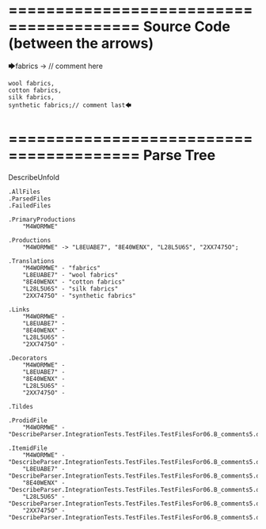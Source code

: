 ========================================
Source Code (between the arrows)
========================================

🡆fabrics -> // comment here

    wool fabrics,
    cotton fabrics,
    silk fabrics,
    synthetic fabrics;// comment last🡄

========================================
Parse Tree
========================================
DescribeUnfold

    .AllFiles
    .ParsedFiles
    .FailedFiles

    .PrimaryProductions
        "M4WORMWE" 

    .Productions
        "M4WORMWE" -> "L8EUABE7", "8E40WENX", "L28L5U6S", "2XX7475O";

    .Translations
        "M4WORMWE" - "fabrics"
        "L8EUABE7" - "wool fabrics"
        "8E40WENX" - "cotton fabrics"
        "L28L5U6S" - "silk fabrics"
        "2XX7475O" - "synthetic fabrics"

    .Links
        "M4WORMWE" - 
        "L8EUABE7" - 
        "8E40WENX" - 
        "L28L5U6S" - 
        "2XX7475O" - 

    .Decorators
        "M4WORMWE" - 
        "L8EUABE7" - 
        "8E40WENX" - 
        "L28L5U6S" - 
        "2XX7475O" - 

    .Tildes

    .ProdidFile
        "M4WORMWE" - "DescribeParser.IntegrationTests.TestFiles.TestFilesFor06.B_comments5.ds"

    .ItemidFile
        "M4WORMWE" - "DescribeParser.IntegrationTests.TestFiles.TestFilesFor06.B_comments5.ds"
        "L8EUABE7" - "DescribeParser.IntegrationTests.TestFiles.TestFilesFor06.B_comments5.ds"
        "8E40WENX" - "DescribeParser.IntegrationTests.TestFiles.TestFilesFor06.B_comments5.ds"
        "L28L5U6S" - "DescribeParser.IntegrationTests.TestFiles.TestFilesFor06.B_comments5.ds"
        "2XX7475O" - "DescribeParser.IntegrationTests.TestFiles.TestFilesFor06.B_comments5.ds"

